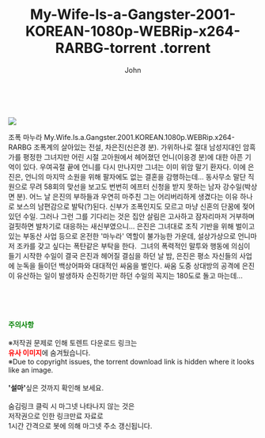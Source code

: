 ﻿---
layout: post
title:  "                   My-Wife-Is-a-Gangster-2001-KOREAN-1080p-WEBRip-x264-RARBG-torrent                .torrent"
author: John
categories: [ 영화 ]
tags: [  ]
image: https://torrentrj58.com/uploadfile/full/94f7ddf3b9b001b4370ba80f966a50ce15aa7e94.jpg 
description: "                   My-Wife-Is-a-Gangster-2001-KOREAN-1080p-WEBRip-x264-RARBG-torrent                 torrent 정보 공유"
toc: true
toc_sticky: true
---

<br>
<p><img src="https://torrentrj58.com/uploadfile/full/94f7ddf3b9b001b4370ba80f966a50ce15aa7e94.jpg"/></p>
 조폭 마누라 My.Wife.Is.a.Gangster.2001.KOREAN.1080p.WEBRip.x264-RARBG 조폭계의 살아있는 전설, 차은진(신은경 분). 가위하나로 절대 남성지대인 암흑가를 평정한 그녀지만 어린 시절 고아원에서 헤어졌던 언니(이응경 분)에 대한 아픈 기억이 있다. 우여곡절 끝에 언니를 다시 만나지만 그녀는 이미 위암 말기 환자다. 이에 은진은, 언니의 마지막 소원을 위해 팔자에도 없는 결혼을 감행하는데... 동사무소 말단 직원으로 무려 58회의 맞선을 보고도 번번히 에프터 신청을 받지 못하는 남자 강수일(박상면 분). 어느 날 은진의 부하들과 우연히 마주친 그는 어리버리하게 생겼다는 이유 하나로 보스의 남편감으로 발탁(?)된다. 신부가 조폭인지도 모르고 마냥 신혼의 단꿈에 젖어있던 수일. 그러나 그런 그를 기다리는 것은 집안 살림은 고사하고 잠자리마저 거부하며 걸핏하면 발차기로 대응하는 새신부였으니... 은진은 그녀대로 조직 기반을 위해 벌이고 있는 부동산 사업 등으로 온전한 '마누라' 역할이 불가능한 가운데, 설상가상으로 언니마저 조카를 갖고 싶다는 폭탄같은 부탁을 한다.  그녀의 폭력적인 말투와 행동에 의심이 들기 시작한 수일이 결국 은진과 헤어질 결심을 하던 날 밤, 은진은 평소 자신들의 사업에 눈독을 들이던 백상어파와 대대적인 싸움을 벌인다. 싸움 도중 상대방의 공격에 은진이 유산하는 일이 발생하자 순진하기만 하던 수일의 꼭지는 180도로 돌고 마는데... 
    
<br><br><br>
<p data-ke-size="size16"><b><span style="color: green;">주의사항</span></b><br /><br />※저작권 문제로 인해 토렌트 다운로드 링크는<br /><b><span style="color: red;">유사 이미지</span></b>에 숨겨뒀습니다.<br />※Due to copyright issues, the torrent download link is hidden where it looks like an image.<br /><br /><b>'설마'</b>싶은 것까지 확인해 보세요.<br /><br />숨김링크 클릭 시 마그넷 나타나지 않는 것은<br />저작권으로 인한 링크만료 자료로<br />1시간 간격으로 봇에 의해 마그넷 주소 갱신됩니다.</p>
